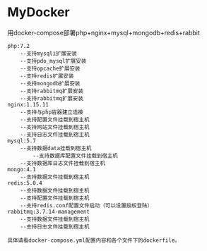 # MyDocker
用docker-compose部署php+nginx+mysql+mongodb+redis+rabbit

	php:7.2
		--支持mysqli扩展安装
		--支持pdo_mysql扩展安装
		--支持opcache扩展安装
		--支持redis扩展安装
		--支持mongodb扩展安装
		--支持rabbitmq扩展安装
		--支持rabbitmq扩展安装
	nginx:1.15.11
		--支持与php容器建立连接
		--支持配置文件挂载到宿主机
		--支持网站文件挂载到宿主机
		--支持日志文件挂载到宿主机
	mysql:5.7
		--支持数据data挂载到宿主机
    		--支持数据库配置文件挂载到宿主机
		--支持数据库日志文件挂载到宿主机
	mongo:4.1
		--支持数据文件挂载到宿主机
	redis:5.0.4
		--支持数据文件挂载到宿主机
		--支持配置文件挂载到宿主机
		--支持redis.conf配置文件启动（可以设置授权登陆）
	rabbitmq:3.7.14-management
		--支持数据文件挂载到宿主机
		--支持日志文件挂载到宿主机

	具体请看docker-compose.yml配置内容和各个文件下的dockerfile。
